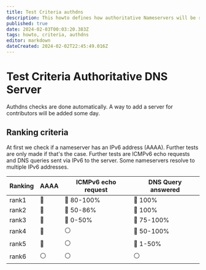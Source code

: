 ```yaml
---
title: Test Criteria authdns
description: This howto defines how authoritative Nameservers will be ranked
published: true
date: 2024-02-03T00:03:20.383Z
tags: howto, criteria, authdns
editor: markdown
dateCreated: 2024-02-02T22:45:49.016Z
---
```


# Test Criteria Authoritative DNS Server

Authdns checks are done automatically. A way to add a server for contributors will be added some day. 


## Ranking criteria
At first we check if a nameserver has an IPv6 address (AAAA). Further tests are only made if that's the case. Further tests are ICMPv6 echo requests and DNS queries sent via IPv6 to the server. Some nameservers resolve to multiple IPv6 addresses.

| Ranking | AAAA | ICMPv6 echo request | DNS Query answered | 
| - | - | - | - | 
| rank1 | :radio_button:| :radio_button: 80-100% | :radio_button: 100%  | 
| rank2 | :radio_button: | :radio_button: 50-86% | :radio_button: 100% |
| rank3 | :radio_button: | :radio_button: 0-50% | :radio_button: 75-100% |
| rank4 | :radio_button: | :white_circle: | :radio_button: 50-100% |
| rank5 | :radio_button: | :white_circle: | :radio_button: 1-50% | 
| rank6 | :white_circle: | :white_circle: | :white_circle: |